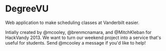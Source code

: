 DegreeVU
========

Web application to make scheduling classes at Vanderbilt easier.

Intially created by @mcooley, @brenmcnamara, and @MitchKleban for HackVandy 2013. We want to turn our weekend project into a service that's useful for students. Send @mcooley a message if you'd like to help!


